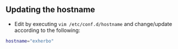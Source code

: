 ## Updating the hostname
* Edit by executing `vim /etc/conf.d/hostname` and change/update according to the following:
```bash
hostname="exherbo"
```